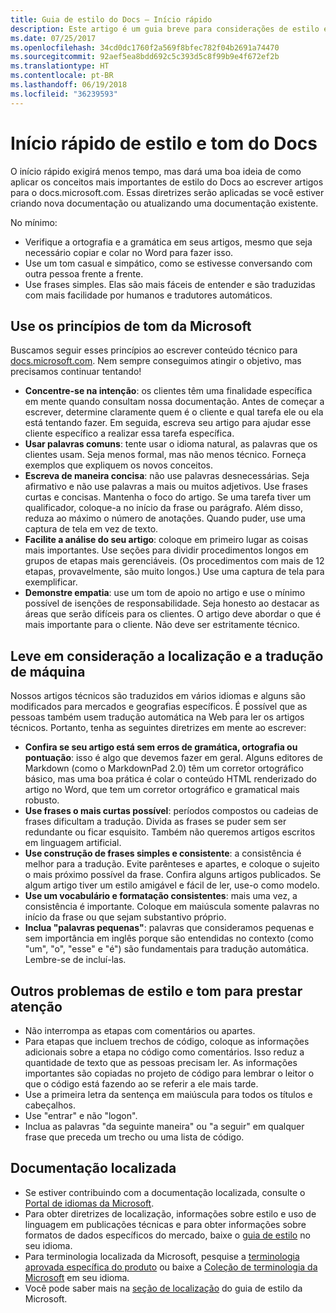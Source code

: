 ```yaml
---
title: Guia de estilo do Docs – Início rápido
description: Este artigo é um guia breve para considerações de estilo e contém apenas os tópicos essenciais para começar com o docs.microsoft.com.
ms.date: 07/25/2017
ms.openlocfilehash: 34cd0dc1760f2a569f8bfec782f04b2691a74470
ms.sourcegitcommit: 92aef5ea8bdd692c5c393d5c8f99b9e4f672ef2b
ms.translationtype: HT
ms.contentlocale: pt-BR
ms.lasthandoff: 06/19/2018
ms.locfileid: "36239593"
---
```

# <a name="docs-style-and-voice-quick-start"></a>Início rápido de estilo e tom do Docs

O início rápido exigirá menos tempo, mas dará uma boa ideia de como aplicar os conceitos mais importantes de estilo do Docs ao escrever artigos para o docs.microsoft.com. Essas diretrizes serão aplicadas se você estiver criando nova documentação ou atualizando uma documentação existente.

No mínimo:

- Verifique a ortografia e a gramática em seus artigos, mesmo que seja necessário copiar e colar no Word para fazer isso.
- Use um tom casual e simpático, como se estivesse conversando com outra pessoa frente a frente.
- Use frases simples. Elas são mais fáceis de entender e são traduzidas com mais facilidade por humanos e tradutores automáticos.

## <a name="use-the-microsoft-voice-principles"></a>Use os princípios de tom da Microsoft

Buscamos seguir esses princípios ao escrever conteúdo técnico para [docs.microsoft.com](https://docs.microsoft.com). Nem sempre conseguimos atingir o objetivo, mas precisamos continuar tentando!

- **Concentre-se na intenção**: os clientes têm uma finalidade específica em mente quando consultam nossa documentação. Antes de começar a escrever, determine claramente quem é o cliente e qual tarefa ele ou ela está tentando fazer. Em seguida, escreva seu artigo para ajudar esse cliente específico a realizar essa tarefa específica.
- **Usar palavras comuns**: tente usar o idioma natural, as palavras que os clientes usam. Seja menos formal, mas não menos técnico. Forneça exemplos que expliquem os novos conceitos.
- **Escreva de maneira concisa**: não use palavras desnecessárias. Seja afirmativo e não use palavras a mais ou muitos adjetivos. Use frases curtas e concisas. Mantenha o foco do artigo. Se uma tarefa tiver um qualificador, coloque-a no início da frase ou parágrafo. Além disso, reduza ao máximo o número de anotações. Quando puder, use uma captura de tela em vez de texto.
- **Facilite a análise do seu artigo**: coloque em primeiro lugar as coisas mais importantes. Use seções para dividir procedimentos longos em grupos de etapas mais gerenciáveis. (Os procedimentos com mais de 12 etapas, provavelmente, são muito longos.) Use uma captura de tela para exemplificar.
- **Demonstre empatia**: use um tom de apoio no artigo e use o mínimo possível de isenções de responsabilidade. Seja honesto ao destacar as áreas que serão difíceis para os clientes. O artigo deve abordar o que é mais importante para o cliente. Não deve ser estritamente técnico.

## <a name="consider-localization-and-machine-translation"></a>Leve em consideração a localização e a tradução de máquina

Nossos artigos técnicos são traduzidos em vários idiomas e alguns são modificados para mercados e geografias específicos. É possível que as pessoas também usem tradução automática na Web para ler os artigos técnicos. Portanto, tenha as seguintes diretrizes em mente ao escrever:

- **Confira se seu artigo está sem erros de gramática, ortografia ou pontuação**: isso é algo que devemos fazer em geral. Alguns editores de Markdown (como o MarkdownPad 2.0) têm um corretor ortográfico básico, mas uma boa prática é colar o conteúdo HTML renderizado do artigo no Word, que tem um corretor ortográfico e gramatical mais robusto.
- **Use frases o mais curtas possível**: períodos compostos ou cadeias de frases dificultam a tradução. Divida as frases se puder sem ser redundante ou ficar esquisito. Também não queremos artigos escritos em linguagem artificial.
- **Use construção de frases simples e consistente**: a consistência é melhor para a tradução. Evite parênteses e apartes, e coloque o sujeito o mais próximo possível da frase. Confira alguns artigos publicados. Se algum artigo tiver um estilo amigável e fácil de ler, use-o como modelo.
- **Use um vocabulário e formatação consistentes**: mais uma vez, a consistência é importante. Coloque em maiúscula somente palavras no início da frase ou que sejam substantivo próprio.
- **Inclua "palavras pequenas"**: palavras que consideramos pequenas e sem importância em inglês porque são entendidas no contexto (como "um", "o", "esse" e "é") são fundamentais para tradução automática. Lembre-se de incluí-las.

## <a name="other-style-and-voice-issues-to-watch-for"></a>Outros problemas de estilo e tom para prestar atenção

- Não interrompa as etapas com comentários ou apartes.
- Para etapas que incluem trechos de código, coloque as informações adicionais sobre a etapa no código como comentários. Isso reduz a quantidade de texto que as pessoas precisam ler. As informações importantes são copiadas no projeto de código para lembrar o leitor o que o código está fazendo ao se referir a ele mais tarde.
- Use a primeira letra da sentença em maiúscula para todos os títulos e cabeçalhos.
- Use "entrar" e não "logon".
- Inclua as palavras "da seguinte maneira" ou "a seguir" em qualquer frase que preceda um trecho ou uma lista de código.

## <a name="localized-documentation"></a>Documentação localizada

- Se estiver contribuindo com a documentação localizada, consulte o [Portal de idiomas da Microsoft](https://www.microsoft.com/Language/Default.aspx).
- Para obter diretrizes de localização, informações sobre estilo e uso de linguagem em publicações técnicas e para obter informações sobre formatos de dados específicos do mercado, baixe o [guia de estilo](https://www.microsoft.com/Language/StyleGuides) no seu idioma.
- Para terminologia localizada da Microsoft, pesquise a [terminologia aprovada específica do produto](https://www.microsoft.com/Language/Default.aspx) ou baixe a [Coleção de terminologia da Microsoft](https://www.microsoft.com/Language/Terminology.aspx) em seu idioma.
- Você pode saber mais na [seção de localização](https://docs.microsoft.com/style-guide/global-communications/) do guia de estilo da Microsoft.
